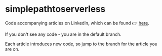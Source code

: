 # simplepathtoserverless
Code accompanying articles on LinkedIn, which can be found 👉  [here](https://www.linkedin.com/pulse/simple-path-serverless-part-1-introducing-john-mcbride/).

If you don't see any code - you are in the default branch.

Each article introduces new code, so jump to the branch for the article you are on.